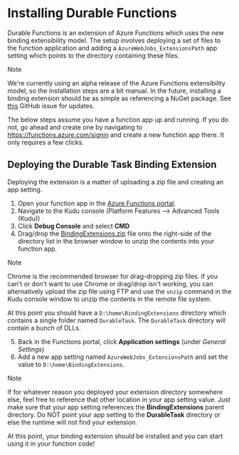 # Installing Durable Functions
Durable Functions is an extension of Azure Functions which uses the new binding extensibility model. The setup involves deploying a set of files to the function application and adding a `AzureWebJobs_ExtensionsPath` app setting which points to the directory containing these files.

> [!NOTE]
> We're currently using an alpha release of the Azure Functions extensibility model, so the installation steps are a bit manual. In the future, installing a binding extension should be as simple as referencing a NuGet package. See [this](https://github.com/Azure/azure-webjobs-sdk-script/issues/1419) GitHub issue for updates.

The below steps assume you have a function app up and running. If you do not, go ahead and create one by navigating to https://functions.azure.com/signin and create a new function app there. It only requires a few clicks.

## Deploying the Durable Task Binding Extension
Deploying the extension is a matter of uploading a zip file and creating an app setting.

1. Open your function app in the [Azure Functions portal](https://functions.azure.com/signin).
2. Navigate to the Kudu console (Platform Features --> Advanced Tools (Kudu))
3. Click **Debug Console** and select **CMD**
4. Drag/drop the [BindingExtensions.zip](~/files/DurableFunctionsBinding.zip) file onto the right-side of the directory list in the browser window to unzip the contents into your function app.

> [!NOTE]
> Chrome is the recommended browser for drag-dropping zip files. If you can't or don't want to use Chrome or drag/drop isn't working, you can alternatively upload the zip file using FTP and use the `unzip` command in the Kudu console window to unzip the contents in the remote file system.

At this point you should have a `D:\home\BindingExtensions` directory which contains a single folder named `DurableTask`. The `DurableTask` directory will contain a bunch of DLLs.

5. Back in the Functions portal, click **Application settings** (under *General Settings*)
6. Add a new app setting named `AzureWebJobs_ExtensionsPath` and set the value to `D:\home\BindingExtensions`.

> [!NOTE]
> If for whatever reason you deployed your extension directory somewhere else, feel free to reference that other location in your app setting value. Just make sure that your app setting references the **BindingExtensions** parent directory. Do NOT point your app setting to the **DurableTask** directory or else the runtime will not find your extension.

At this point, your binding extension should be installed and you can start using it in your function code!